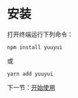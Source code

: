 # 安装
打开终端运行下列命令：

```
npm install yuuyui
```
或
```
yarn add yuuyui
```

下一节：[开始使用](#/doc/get-started)
